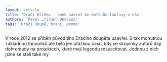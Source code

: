 ```yaml
---
layout: article
title: 'Dračí Hlídka – aneb návrat ke kořenům fantasy u nás'
authors: 'Pavel „Tirus“ Ondrusz'
tags: 'Dračí Doupě, hraní, promo'
---
```


V roce 2012 se příběh původního Dračího
doupěte uzavřel. S tak mohutnou základnou
fanoušků ale bylo jen otázkou času,
kdy se skupinky autorů dají dohromady
na projektech, které mají legendu resuscitovat.
Jednou z nich jsme se stali také my

